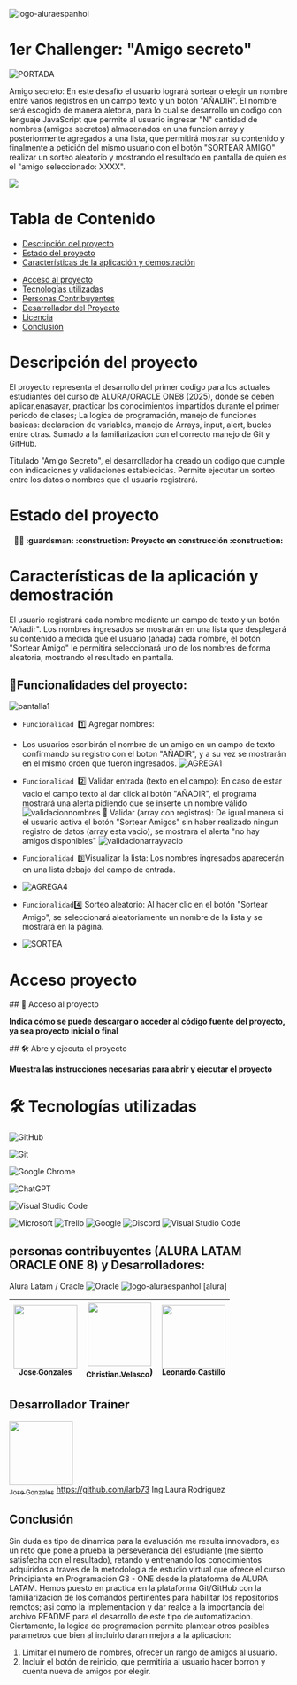 ![logo-aluraespanhol](https://github.com/user-attachments/assets/35042ca3-ae6f-4d44-8cd0-2dc76fb8874d)

<h1 aling="center">1er Challenger: "Amigo secreto"</h1>

![PORTADA](https://github.com/user-attachments/assets/5bad0754-d62c-4b84-a9df-4f14b9279bb6)

Amigo secreto:
En este desafío el usuario logrará sortear o elegir un nombre entre varios registros en un campo texto y un botón "AÑADIR". El nombre será escogido de manera aletoria, para lo cual se desarrollo un codigo con lenguaje JavaScript que permite al usuario ingresar "N" cantidad de nombres (amigos secretos) almacenados en una funcion array y posteriormente agregados a una lista, que permitirá mostrar su contenido y finalmente a petición del mismo usuario con el botón "SORTEAR AMIGO" realizar un sorteo aleatorio y mostrando el resultado en pantalla de quien es el "amigo seleccionado: XXXX".

 
   <p align="left">
   <img src="https://img.shields.io/badge/STATUS-EN%20DESAROLLO-green">
   </p>

# Tabla de Contenido
- [Descripción del proyecto](#Descripción-del-proyecto)
- [Estado del proyecto](#Estado-del-proyecto)
- [Características de la aplicación y demostración](#Características-de-la-aplicación-y-demostración)
* [Acceso al proyecto](#Acceso-proyecto)
* [Tecnologías utilizadas](#Tecnologías-utilizadas)
* [Personas Contribuyentes](#personas-contribuyentes)
* [Desarrollador del Proyecto](#Desarrollador)
* [Licencia](#Licencia)
* [Conclusión](#Conclusión)

# Descripción del proyecto

El proyecto representa el desarrollo del primer codigo para los actuales estudiantes del curso de ALURA/ORACLE ONE8 (2025), donde se deben aplicar,enasayar, practicar los conocimientos impartidos durante el primer periodo de clases; La logica de programación, manejo de funciones basicas: declaracion de variables, manejo de Arrays, input, alert, bucles entre otras.
Sumado a la familiarizacion con el correcto manejo de Git y GitHub.

Titulado "Amigo Secreto", el desarrollador ha creado un codigo que cumple con indicaciones y validaciones establecidas.
Permite ejecutar un sorteo entre los datos o nombres que el usuario registrará.

# Estado del proyecto

<h4 align="center">
  💂‍♂️ :guardsman:
:construction: Proyecto en construcción :construction:
</h4>

# Características de la aplicación y demostración

El usuario registrará cada nombre mediante un campo de texto y un botón "Añadir". Los nombres ingresados se mostrarán en una lista que desplegará su contenido a medida que el usuario (añada) cada nombre, el botón "Sortear Amigo" le permitirá seleccionará uno de los nombres de forma aleatoria, mostrando el resultado en pantalla.

## :hammer:Funcionalidades del proyecto:

![pantalla1](https://github.com/user-attachments/assets/5aa50bb9-51e0-4c65-9a00-858d4155a68e)

- `Funcionalidad `1️⃣ Agregar nombres:
- Los usuarios escribirán el nombre de un amigo en un campo de texto confirmando su registro con el boton "AÑADIR", y a su vez se mostrarán en el mismo orden que fueron ingresados.
  ![AGREGA1](https://github.com/user-attachments/assets/6e54a2f0-3b58-4880-9dcc-52277d6d4ec0)

- `Funcionalidad `2️⃣ Validar entrada (texto en el campo):
  En caso de estar vacio el campo texto al dar click al botón "AÑADIR", el programa mostrará una alerta pidiendo que se inserte un nombre válido
  ![validacionnombres](https://github.com/user-attachments/assets/d689efc6-9429-4a82-b37c-34afaf104d71)
   :raising_hand:  Validar (array con registros):
  De igual manera si el usuario activa el botón "Sortear Amigos" sin haber realizado ningun registro de datos (array esta vacio), se mostrara el alerta "no hay amigos disponibles"
  ![validacionarrayvacio](https://github.com/user-attachments/assets/a2f0d014-f45f-4c60-9bb9-6b4def621f84)

- `Funcionalidad 3️⃣`Visualizar la lista:
  Los nombres ingresados aparecerán en una lista debajo del campo de entrada.

-  ![AGREGA4](https://github.com/user-attachments/assets/2bbbc3a5-177d-4b1c-b389-7183203889ef)

- `Funcionalidad`4️⃣ Sorteo aleatorio:
  Al hacer clic en el botón "Sortear Amigo", se seleccionará aleatoriamente un nombre de la lista y se mostrará en la página.

- ![SORTEA](https://github.com/user-attachments/assets/e0b342d9-3cfc-4d74-bc3b-7b05cc0c8870)


# Acceso proyecto
\## 📁 Acceso al proyecto

**Indica cómo se puede descargar o acceder al código fuente del proyecto, ya sea proyecto inicial o final**

\## 🛠️ Abre y ejecuta el proyecto

**Muestra las instrucciones necesarias para abrir y ejecutar el proyecto**

# 🛠️ Tecnologías utilizadas 
![GitHub](https://img.shields.io/badge/github-%23121011.svg?style=for-the-badge&logo=github&logoColor=white)
  
![Git](https://img.shields.io/badge/git-%23F05033.svg?style=for-the-badge&logo=git&logoColor=white)
  
![Google Chrome](https://img.shields.io/badge/Google%20Chrome-4285F4?style=for-the-badge&logo=GoogleChrome&logoColor=white)

![ChatGPT](https://img.shields.io/badge/chatGPT-74aa9c?style=for-the-badge&logo=openai&logoColor=white)

![Visual Studio Code](https://img.shields.io/badge/Visual%20Studio%20Code-0078d7.svg?style=for-the-badge&logo=visual-studio-code&logoColor=white)

![Microsoft](https://img.shields.io/badge/Microsoft-0078D4?style=for-the-badge&logo=microsoft&logoColor=white)
![Trello](https://img.shields.io/badge/Trello-%23026AA7.svg?style=for-the-badge&logo=Trello&logoColor=white)
![Google](https://img.shields.io/badge/google-4285F4?style=for-the-badge&logo=google&logoColor=white)
![Discord](https://img.shields.io/badge/Discord-%235865F2.svg?style=for-the-badge&logo=discord&logoColor=white)
![Visual Studio Code](https://img.shields.io/badge/Visual%20Studio%20Code-0078d7.svg?style=for-the-badge&logo=visual-studio-code&logoColor=white)
  

## personas contribuyentes (ALURA LATAM ORACLE ONE 8) y Desarrolladores: 

Alura Latam  / Oracle ![Oracle](https://img.shields.io/badge/Oracle-F80000?style=for-the-badge&logo=oracle&logoColor=white)
![logo-aluraespanhol](https://github.com/user-attachments/assets/35042ca3-ae6f-4d44-8cd0-2dc76fb8874d)![alura]

[<img src="https://avatars.githubusercontent.com/u/75937414?s=48&v=4)" width=115><br><sub>Jose Gonzales</sub>](https://github.com/JoseDarioGonzalezCha/JoseDarioGonzalezCha) | [<img src="https://avatars.githubusercontent.com/u/29123800?v=4" width=115><br><sub>Christian Velasco</sub>]([https://github.com/christianpva)) | [<img src="https://avatars.githubusercontent.com/u/4803845?v=4" width=115><br><sub>Leonardo Castillo</sub>](https://github.com/ljcl79) |
| :---: | :---: | :---: |

## Desarrollador Trainer
[<img src="https://avatars.githubusercontent.com/u/75937414?s=48&v=4)" width=115><br><sub>Jose Gonzales</sub>](https://github.com/JoseDarioGonzalezCha/JoseDarioGonzalezCha)
https://github.com/larb73
Ing.Laura Rodriguez

## Conclusión
Sin duda es tipo de dinamica para la evaluación me resulta innovadora, es un reto que pone a prueba la perseverancia del estudiante (me siento satisfecha con el resultado), retando y entrenando los conocimientos adquiridos a traves de la metodologia de estudio virtual que ofrece el curso Principiante en Programación G8 - ONE desde la plataforma de ALURA LATAM. Hemos puesto en practica en la plataforma Git/GitHub con la familiarizacion de los comandos pertinentes para habilitar los repositorios remotos; asi como la implementacion y dar realce a la importancia del archivo README para el desarrollo de este tipo de automatizacion.
Ciertamente, la logica de programacion permite plantear otros posibles parametros que bien al incluirlo daran mejora a la aplicacion:
 1. Limitar el numero de nombres, ofrecer un rango de amigos al usuario.
 2. Incluir el botón de reinicio, que permitiria al usuario hacer borron y cuenta nueva de amigos por elegir.
